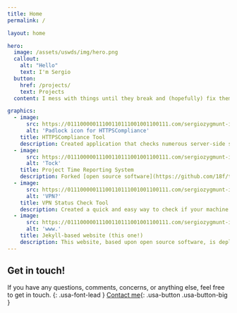 ```yaml
---
title: Home
permalink: /

layout: home

hero:
  image: /assets/uswds/img/hero.png
  callout:
    alt: "Hello"
    text: I'm Sergio
  button:
    href: /projects/
    text: Projects
  content: I mess with things until they break and (hopefully) fix them <br> Projects, skills, & experience - it's all here - here's some highlights

graphics:
  - image:
      src: https://01110000011100110111001001100111.com/sergiozygmunt-ip-assets/siteimages/httpscompliance_124.png
      alt: 'Padlock icon for HTTPSCompliance'
    title: HTTPSCompliance Tool
    description: Created application that checks numerous server-side settings of web properties to see if they are deployed following best practices.
  - image:
      src: https://01110000011100110111001001100111.com/sergiozygmunt-ip-assets/siteimages/tock-textbased_124.png
      alt: 'Tock'
    title: Project Time Reporting System
    description: Forked [open source software](https://github.com/18f/tock) to create a time and attendance system. [Learn more about my deployment](#tock-time-tracking-system-fork-of-open-source-project)
  - image:
      src: https://01110000011100110111001001100111.com/sergiozygmunt-ip-assets/siteimages/vpn_124.png
      alt: 'VPN?'
    title: VPN Status Check Tool
    description: Created a quick and easy way to check if your machine is connected to a particular VPN server with full tunneling.
  - image:
      src: https://01110000011100110111001001100111.com/sergiozygmunt-ip-assets/siteimages/www_124.png
      alt: 'www.'
    title: Jekyll-based website (this one!)
    description: This website, based upon open source software, is deployed using Jekyll.
---
```

## Get in touch!

If you have any questions, comments, concerns, or anything else, feel free to get in touch.
{: .usa-font-lead }
[Contact me](/contact/){: .usa-button .usa-button-big }